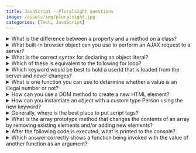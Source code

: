 ```yaml
---
title: JavaScript - Pluralsight questions
image: /assets/img/pluralsight.jpg
categories: [Tech, JavaScript]
---
```


<details> 
  <summary> What is the difference between a property and a method on a class?</summary>
  	A property is an association between a name and a value; a method is when a function is the value of a property.
 </details>
<details> 
  <summary> What built-in browser object can you use to perform an AJAX request to a server? </summary>
	XMLHttpRequest 
</details>
<details>
<summary> What is the correct syntax for declaring an object literal?</summary>
	const obj = {}
</details>
<details>
	<summary> Which of these is equivalent to the following for loop?</summary>
  <pre><code>
	do {
	  i++;
	  ...
	} while ((i < x)
</code></pre>
</details>
<details>
	<summary> Which keyword would be best to hold a userId that is loaded from the server and never changes?</summary>
	const
</details>
<details>
<summary> What is one function you can use to determine whether a value is an illegal number or not?</summary>
isNaN()
</details>
<details>
<summary> How can you use a DOM method to create a new HTML element?</summary>
	var myNewListItem = document.createElement("li");
</details>
<details>
<summary> How can you instantiate an object with a custom type Person using the new keyword?</summary>
	By defining the object with a constructor function, then instantiating the object using that function and the new keyword:
<pre><code>
	function Person(name, age, etc){
	  this.name = name;
	  this.age = age;
	  this.etc = etc;
	}
	let newPerson = new Person("Bob", 35, "etc");
</code></pre>
</details>
<details>
<summary> Generally, where is the best place to put script tags?</summary>
	At the end of the body tag.
</details>
<details>
<summary> What is the array prototype method that changes the contents of an array by removing existing elements and/or adding new elements?</summary>
	[].splice()
</details>
<details>
<summary> After the following code is executed, what is printed to the console?</summary>
<pre><code>
	let iterable = [10];
	for (let value of iterable) {
	  console.log(value);
	}

	//10
</code></pre>
</details>
<details>
<summary> Which answer correctly shows a function being invoked with the value of another function as an argument?</summary>
	getScore(latestScore())
</details>
